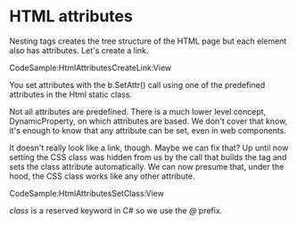 # HTML attributes

Nesting tags creates the tree structure of the HTML page but each element also has attributes. 
Let's create a link.

CodeSample:HtmlAttributesCreateLink:View

You set attributes with the <span class="inline-code">b.SetAttr()</span> call using one of the predefined attributes in the <span class="inline-code">Html</span> static class.

<div class="block-note">Not all attributes are predefined. There is a much lower level concept, DynamicProperty, on which attributes are based. We don't cover that know, it's enough to know that any attribute can be set, even in web components.</div>

It doesn't really look like a link, though. Maybe we can fix that?
Up until now setting the CSS class was hidden from us by the call that builds the tag and sets the class attribute automatically. We can now presume that, under the hood, the CSS class works like any other attribute.

CodeSample:HtmlAttributesSetClass:View

<div class="block-note"><i>class</i> is a reserved keyword in C# so we use the <i>@</i> prefix.</div>
